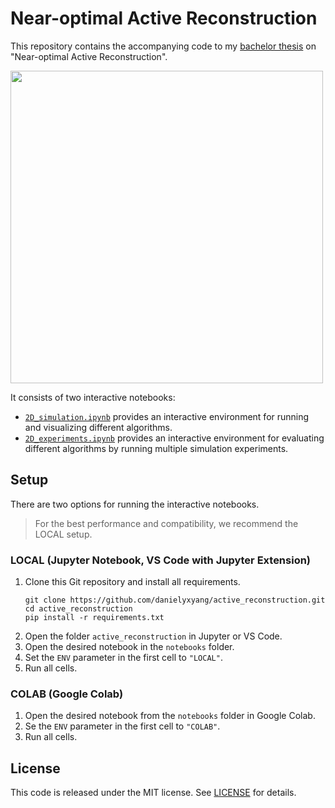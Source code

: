 # Near-optimal Active Reconstruction

This repository contains the accompanying code to my [bachelor thesis](https://danielyang.de/Bachelor%20Thesis.pdf) on "Near-optimal Active Reconstruction".

<img src="https://user-images.githubusercontent.com/44120873/232784452-7d9f2d6c-19b1-49b3-a7c3-310685b45464.gif" height="500">

It consists of two interactive notebooks:
- [`2D_simulation.ipynb`](notebooks/2D_simulation.ipynb) provides an interactive environment for running and visualizing different algorithms.
- [`2D_experiments.ipynb`](notebooks/2D_experiments.ipynb) provides an interactive environment for evaluating different algorithms by running multiple simulation experiments.


## Setup

There are two options for running the interactive notebooks.

> For the best performance and compatibility, we recommend the LOCAL setup.

### LOCAL (Jupyter Notebook, VS Code with Jupyter Extension)

1. Clone this Git repository and install all requirements.
    ```
    git clone https://github.com/danielyxyang/active_reconstruction.git
    cd active_reconstruction
    pip install -r requirements.txt
    ```
2. Open the folder `active_reconstruction` in Jupyter or VS Code.
3. Open the desired notebook in the `notebooks` folder.
4. Set the `ENV` parameter in the first cell to `"LOCAL"`.
5. Run all cells.

### COLAB (Google Colab)

1. Open the desired notebook from the `notebooks` folder in Google Colab.
2. Se the `ENV` parameter in the first cell to `"COLAB"`.
3. Run all cells.

## License

This code is released under the MIT license. See [LICENSE](LICENSE) for details.